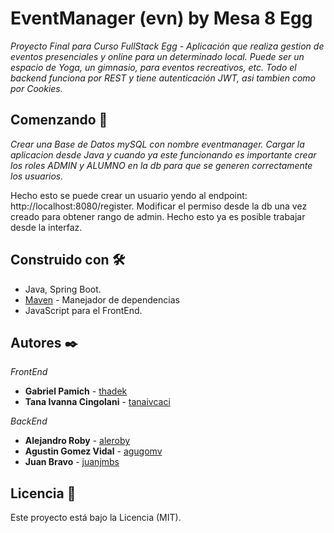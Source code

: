 # EventManager (evn) by Mesa 8 Egg

_Proyecto Final para Curso FullStack Egg - Aplicación que realiza gestion de eventos presenciales y online para un determinado local. 
Puede ser un espacio de Yoga, un gimnasio, para eventos recreativos, etc.
Todo el backend funciona por REST y tiene autenticación JWT, asi tambien como por Cookies._

## Comenzando 🚀

_Crear una Base de Datos mySQL con nombre eventmanager. Cargar la aplicacion desde Java y cuando ya este funcionando es importante crear los roles ADMIN y ALUMNO en la db para que se generen correctamente los usuarios._

Hecho esto se puede crear un usuario yendo al endpoint: http://localhost:8080/register.
Modificar el permiso desde la db una vez creado para obtener rango de admin. Hecho esto ya es posible trabajar desde la interfaz.


## Construido con 🛠️

* Java, Spring Boot.
* [Maven](https://maven.apache.org/) - Manejador de dependencias
* JavaScript para el FrontEnd.


## Autores ✒️

*FrontEnd*
* **Gabriel Pamich** - [thadek](https://github.com/thadek)
* **Tana Ivanna Cingolani**  - [tanaivcaci](https://github.com/tanaivcaci)

*BackEnd*
* **Alejandro Roby** - [aleroby](https://github.com/aleroby)
* **Agustin Gomez Vidal** - [agugomv](https://github.com/agugomv)
* **Juan Bravo** - [juanjmbs](https://github.com/juanjmbs)

## Licencia 📄

Este proyecto está bajo la Licencia (MIT).


